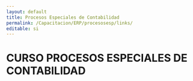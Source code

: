 ```yaml
---
layout: default
title: Procesos Especiales de Contabilidad
permalink: /Capacitacion/ERP/procesosesp/links/
editable: si
---
```


# CURSO PROCESOS ESPECIALES DE CONTABILIDAD


